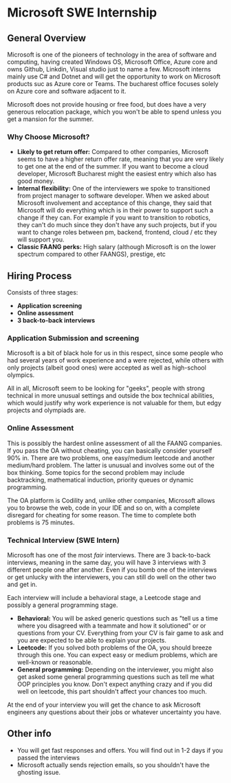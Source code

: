 # Microsoft SWE Internship 

## General Overview
Microsoft is one of the pioneers of technology in the area of software and computing, having created Windows OS, Microsoft Office, Azure core and owns Github, Linkdin, Visual studio just to name a few. Microsoft interns mainly use C# and Dotnet and will get the opportunity to work on Microsoft products suc as Azure core or Teams. The bucharest office focuses solely on Azure core and software adjacent to it. 

Microsoft does not provide housing or free food, but does have a very generous relocation package, which you won't be able to spend unless you get a mansion for the summer. 

### Why Choose Microsoft?

- **Likely to get return offer:** Compared to other companies, Microsoft seems to have a higher return offer rate, meaning that you are very likely to get one at the end of the summer. If you want to become a cloud developer, Microsoft Bucharest might the easiest entry which also has good money.
- **Internal flexibility:** One of the interviewers we spoke to transitioned from project manager to software developer. When we asked about Microsoft involvement and acceptance of this change, they said that Microsoft will do everything which is in their power to support such a change if they can. For example if you want to transition to robotics, they can't do much since they don't have any such projects, but if you want to change roles between pm, backend, frontend, cloud / etc they will support you.
- **Classic FAANG perks:** High salary (although Microsoft is on the lower spectrum compared to other FAANGS), prestige, etc

## Hiring Process

Consists of three stages:
- **Application screening**
- **Online assessment**
- **3 back-to-back interviews**

### Application Submission and screening

Microsoft is a bit of black hole for us in this respect, since some people who had several years of work experience and a were rejected, while others with only projects (albeit good ones) were accepted as well as high-school olympics. 

All in all, Microsoft seem to be looking for "geeks", people with strong technical in more unusual settings and outside the box technical abilities, which would justify why work experience is not valuable for them, but edgy projects and olympiads are.

### Online Assessment

This is possibly the hardest online assessment of all the FAANG companies. If you pass the OA without cheating, you can basically consider yourself 90% in. There are two problems, one easy/medium leetcode and another medium/hard problem. The latter is unusual and involves some out of the box thinking. Some topics for the second problem may include backtracking, mathematical induction, priority queues or dynamic programming. 

The OA platform is Codility and, unlike other companies, Microsoft allows you to browse the web, code in your IDE and so on, with a complete disregard for cheating for some reason. The time to complete both problems is 75 minutes.

### Technical Interview (SWE Intern)

Microsoft has one of the most *fair* interviews. There are 3 back-to-back interviews, meaning in the same day, you will have 3 interviews with 3 different people one after another. Even if you bomb one of the interviews or get unlucky with the interviewers, you can still do well on the other two and get in. 

Each interview will include a behavioral stage, a Leetcode stage and possibly a general programming stage. 
- **Behavioral:** You will be asked generic questions such as "tell us a time where you disagreed with a teammate and how it solutioned" or or questions from your CV. Everything from your CV is fair game to ask and you are expected to be able to explain your projects. 
- **Leetcode:** If you solved both problems of the OA, you should breeze through this one. You can expect easy or medium problems, which are well-known or reasonable. 
- **General programming:** Depending on the interviewer, you might also get asked some general programming questions such as tell me what OOP principles you know. Don't expect anything crazy and if you did well on leetcode, this part shouldn't affect your chances too much.


At the end of your interview you will get the chance to ask Microsoft engineers any questions about their jobs or whatever uncertainty you have.

## Other info

- You will get fast responses and offers. You will find out in 1-2 days if you passed the interviews 
- Microsoft actually sends rejection emails, so you shouldn't have the ghosting issue.